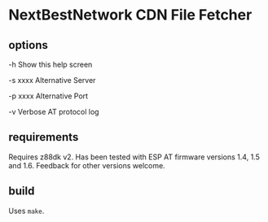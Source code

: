 # NextBestNetwork CDN File Fetcher

## options
 -h      Show this help screen

 -s xxxx Alternative Server 
 
 -p xxxx Alternative Port
 
 -v      Verbose AT protocol log

## requirements
Requires z88dk v2.
Has been tested with ESP AT firmware versions 1.4, 1.5 and 1.6. Feedback for other versions welcome.

## build
Uses `make`.
